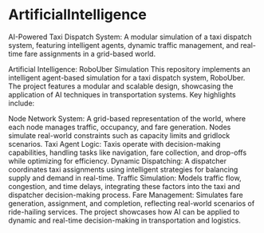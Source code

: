 # ArtificialIntelligence
AI-Powered Taxi Dispatch System: A modular simulation of a taxi dispatch system, featuring intelligent agents, dynamic traffic management, and real-time fare assignments in a grid-based world.

Artificial Intelligence: RoboUber Simulation
This repository implements an intelligent agent-based simulation for a taxi dispatch system, RoboUber. The project features a modular and scalable design, showcasing the application of AI techniques in transportation systems. Key highlights include:

Node Network System: A grid-based representation of the world, where each node manages traffic, occupancy, and fare generation. Nodes simulate real-world constraints such as capacity limits and gridlock scenarios.
Taxi Agent Logic: Taxis operate with decision-making capabilities, handling tasks like navigation, fare collection, and drop-offs while optimizing for efficiency.
Dynamic Dispatching: A dispatcher coordinates taxi assignments using intelligent strategies for balancing supply and demand in real-time.
Traffic Simulation: Models traffic flow, congestion, and time delays, integrating these factors into the taxi and dispatcher decision-making process.
Fare Management: Simulates fare generation, assignment, and completion, reflecting real-world scenarios of ride-hailing services.
The project showcases how AI can be applied to dynamic and real-time decision-making in transportation and logistics.
